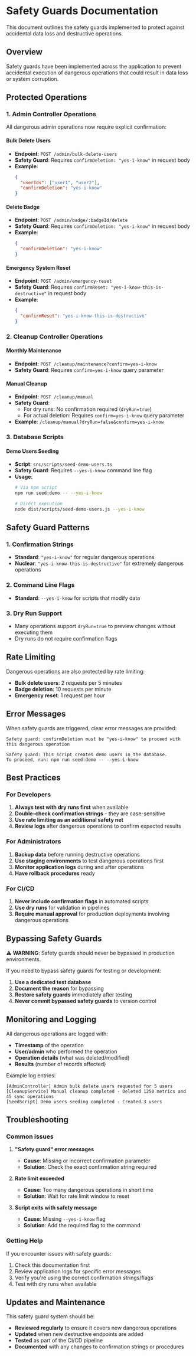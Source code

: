 # Safety Guards Documentation

This document outlines the safety guards implemented to protect against accidental data loss and destructive operations.

## Overview

Safety guards have been implemented across the application to prevent accidental execution of dangerous operations that could result in data loss or system corruption.

## Protected Operations

### 1. Admin Controller Operations

All dangerous admin operations now require explicit confirmation:

#### Bulk Delete Users
- **Endpoint**: `POST /admin/bulk-delete-users`
- **Safety Guard**: Requires `confirmDeletion: "yes-i-know"` in request body
- **Example**:
  ```json
  {
    "userIds": ["user1", "user2"],
    "confirmDeletion": "yes-i-know"
  }
  ```

#### Delete Badge
- **Endpoint**: `POST /admin/badge/:badgeId/delete`
- **Safety Guard**: Requires `confirmDeletion: "yes-i-know"` in request body
- **Example**:
  ```json
  {
    "confirmDeletion": "yes-i-know"
  }
  ```

#### Emergency System Reset
- **Endpoint**: `POST /admin/emergency-reset`
- **Safety Guard**: Requires `confirmReset: "yes-i-know-this-is-destructive"` in request body
- **Example**:
  ```json
  {
    "confirmReset": "yes-i-know-this-is-destructive"
  }
  ```

### 2. Cleanup Controller Operations

#### Monthly Maintenance
- **Endpoint**: `POST /cleanup/maintenance?confirm=yes-i-know`
- **Safety Guard**: Requires `confirm=yes-i-know` query parameter

#### Manual Cleanup
- **Endpoint**: `POST /cleanup/manual`
- **Safety Guard**: 
  - For dry runs: No confirmation required (`dryRun=true`)
  - For actual deletion: Requires `confirm=yes-i-know` query parameter
- **Example**: `/cleanup/manual?dryRun=false&confirm=yes-i-know`

### 3. Database Scripts

#### Demo Users Seeding
- **Script**: `src/scripts/seed-demo-users.ts`
- **Safety Guard**: Requires `--yes-i-know` command line flag
- **Usage**:
  ```bash
  # Via npm script
  npm run seed:demo -- --yes-i-know
  
  # Direct execution
  node dist/scripts/seed-demo-users.js --yes-i-know
  ```

## Safety Guard Patterns

### 1. Confirmation Strings
- **Standard**: `"yes-i-know"` for regular dangerous operations
- **Nuclear**: `"yes-i-know-this-is-destructive"` for extremely dangerous operations

### 2. Command Line Flags
- **Standard**: `--yes-i-know` for scripts that modify data

### 3. Dry Run Support
- Many operations support `dryRun=true` to preview changes without executing them
- Dry runs do not require confirmation flags

## Rate Limiting

Dangerous operations are also protected by rate limiting:
- **Bulk delete users**: 2 requests per 5 minutes
- **Badge deletion**: 10 requests per minute
- **Emergency reset**: 1 request per hour

## Error Messages

When safety guards are triggered, clear error messages are provided:

```
Safety guard: confirmDeletion must be "yes-i-know" to proceed with this dangerous operation
```

```
Safety guard: This script creates demo users in the database.
To proceed, run: npm run seed:demo -- --yes-i-know
```

## Best Practices

### For Developers
1. **Always test with dry runs first** when available
2. **Double-check confirmation strings** - they are case-sensitive
3. **Use rate limiting as an additional safety net**
4. **Review logs** after dangerous operations to confirm expected results

### For Administrators
1. **Backup data** before running destructive operations
2. **Use staging environments** to test dangerous operations first
3. **Monitor application logs** during and after operations
4. **Have rollback procedures** ready

### For CI/CD
1. **Never include confirmation flags** in automated scripts
2. **Use dry runs** for validation in pipelines
3. **Require manual approval** for production deployments involving dangerous operations

## Bypassing Safety Guards

⚠️ **WARNING**: Safety guards should never be bypassed in production environments.

If you need to bypass safety guards for testing or development:
1. **Use a dedicated test database**
2. **Document the reason** for bypassing
3. **Restore safety guards** immediately after testing
4. **Never commit bypassed safety guards** to version control

## Monitoring and Logging

All dangerous operations are logged with:
- **Timestamp** of the operation
- **User/admin** who performed the operation
- **Operation details** (what was deleted/modified)
- **Results** (number of records affected)

Example log entries:
```
[AdminController] Admin bulk delete users requested for 5 users
[CleanupService] Manual cleanup completed - Deleted 1250 metrics and 45 sync operations
[SeedScript] Demo users seeding completed - Created 3 users
```

## Troubleshooting

### Common Issues

1. **"Safety guard" error messages**
   - **Cause**: Missing or incorrect confirmation parameter
   - **Solution**: Check the exact confirmation string required

2. **Rate limit exceeded**
   - **Cause**: Too many dangerous operations in short time
   - **Solution**: Wait for rate limit window to reset

3. **Script exits with safety message**
   - **Cause**: Missing `--yes-i-know` flag
   - **Solution**: Add the required flag to the command

### Getting Help

If you encounter issues with safety guards:
1. Check this documentation first
2. Review application logs for specific error messages
3. Verify you're using the correct confirmation strings/flags
4. Test with dry runs when available

## Updates and Maintenance

This safety guard system should be:
- **Reviewed regularly** to ensure it covers new dangerous operations
- **Updated** when new destructive endpoints are added
- **Tested** as part of the CI/CD pipeline
- **Documented** with any changes to confirmation strings or procedures